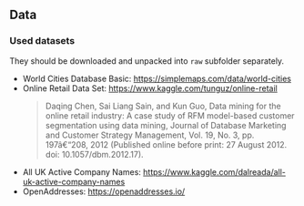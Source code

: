## Data

### Used datasets

They should be downloaded and unpacked into `raw` subfolder separately.

- World Cities Database Basic: https://simplemaps.com/data/world-cities
- Online Retail Data Set: https://www.kaggle.com/tunguz/online-retail 
  > Daqing Chen, Sai Liang Sain, and Kun Guo, Data mining for the online retail industry: A case study of RFM model-based customer segmentation using data mining, Journal of Database Marketing and Customer Strategy Management, Vol. 19, No. 3, pp. 197â€“208, 2012 (Published online before print: 27 August 2012. doi: 10.1057/dbm.2012.17).
- All UK Active Company Names: https://www.kaggle.com/dalreada/all-uk-active-company-names
- OpenAddresses: https://openaddresses.io/
